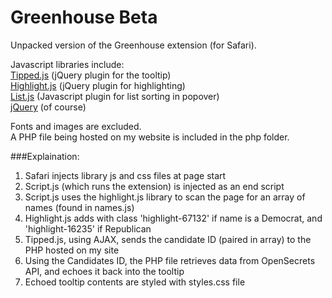 Greenhouse Beta
===============

Unpacked version of the Greenhouse extension (for Safari).

Javascript libraries include:  
[Tipped.js](http://projects.nickstakenburg.com/tipped/documentation) (jQuery plugin for the tooltip)  
[Highlight.js](http://bartaz.github.io/sandbox.js/jquery.highlight.html) (jQuery plugin for highlighting)  
[List.js](http://listjs.com) (Javascript plugin for list sorting in popover)  
[jQuery](http://jquery.com) (of course)

Fonts and images are excluded.  
A PHP file being hosted on my website is included in the php folder.

###Explaination:
 1) Safari injects library js and css files at page start  
 2) Script.js (which runs the extension) is injected as an end script  
 3) Script.js uses the highlight.js library to scan the page for an array of names (found in names.js)  
 4) Highlight.js adds <span> with class 'highlight-67132' if name is a Democrat, and 'highlight-16235' if Republican  
 5) Tipped.js, using AJAX, sends the candidate ID (paired in array) to the PHP hosted on my site  
 6) Using the Candidates ID, the PHP file retrieves data from OpenSecrets API, and echoes it back into the tooltip  
 7) Echoed tooltip contents are styled with styles.css file  
